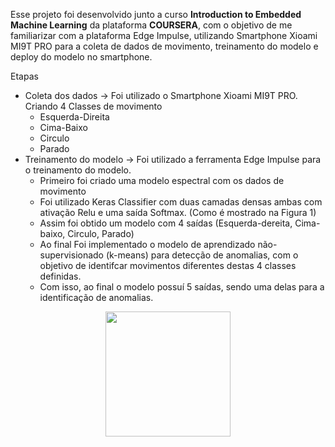 Esse projeto foi desenvolvido junto a curso **Introduction to Embedded Machine Learning** da plataforma **COURSERA**, com o objetivo de me familiarizar com a plataforma Edge Impulse, utilizando Smartphone Xioami MI9T PRO para a coleta de dados de movimento, treinamento do modelo e deploy do modelo no smartphone.

Etapas 

 * Coleta dos dados -> Foi utilizado o Smartphone Xioami MI9T PRO. Criando 4 Classes de movimento 
   * Esquerda-Direita
   * Cima-Baixo
   * Circulo
   * Parado
 * Treinamento do modelo -> Foi utilizado a ferramenta Edge Impulse para o treinamento do modelo.
   * Primeiro foi criado uma modelo espectral com os dados de movimento 
   * Foi utilizado Keras Classifier com duas camadas densas ambas com ativação Relu e uma saída Softmax. (Como é mostrado na Figura 1)
   * Assim foi obtido um modelo com 4 saídas (Esquerda-dereita, Cima-baixo, Circulo, Parado)
   * Ao final Foi implementado o modelo de aprendizado não-supervisionado (k-means) para detecção de anomalias, com o objetivo de identifcar movimentos diferentes destas 4 classes definidas.
   * Com isso, ao final o modelo possuí 5 saídas, sendo uma delas para a identificação de anomalias. 
   
   
<div align="center">
<img src="https://user-images.githubusercontent.com/87787728/181561404-81d1379d-4614-4f70-973c-5d340b32373d.png" width="200px" />
</div>

